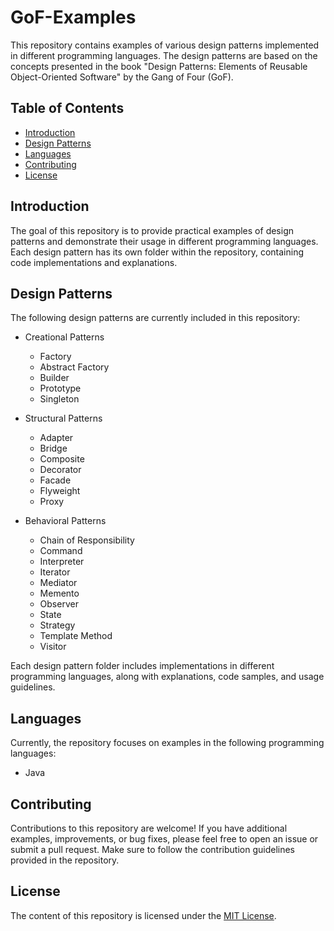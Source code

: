 # GoF-Examples

This repository contains examples of various design patterns implemented in different programming languages. The design patterns are based on the concepts presented in the book "Design Patterns: Elements of Reusable Object-Oriented Software" by the Gang of Four (GoF).

## Table of Contents

- [Introduction](#introduction)
- [Design Patterns](#design-patterns)
- [Languages](#languages)
- [Contributing](#contributing)
- [License](#license)

## Introduction

The goal of this repository is to provide practical examples of design patterns and demonstrate their usage in different programming languages. Each design pattern has its own folder within the repository, containing code implementations and explanations.

## Design Patterns

The following design patterns are currently included in this repository:

- Creational Patterns
    - Factory
    - Abstract Factory
    - Builder
    - Prototype
    - Singleton

- Structural Patterns
    - Adapter
    - Bridge
    - Composite
    - Decorator
    - Facade
    - Flyweight
    - Proxy

- Behavioral Patterns
    - Chain of Responsibility
    - Command
    - Interpreter
    - Iterator
    - Mediator
    - Memento
    - Observer
    - State
    - Strategy
    - Template Method
    - Visitor

Each design pattern folder includes implementations in different programming languages, along with explanations, code samples, and usage guidelines.

## Languages

Currently, the repository focuses on examples in the following programming languages:

- Java

## Contributing

Contributions to this repository are welcome! If you have additional examples, improvements, or bug fixes, please feel free to open an issue or submit a pull request. Make sure to follow the contribution guidelines provided in the repository.

## License

The content of this repository is licensed under the [MIT License](LICENSE).
